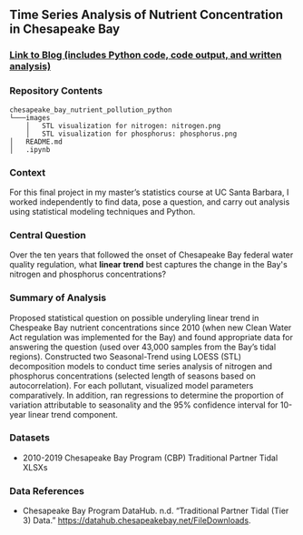 ## Time Series Analysis of Nutrient Concentration in Chesapeake Bay

### [Link to Blog (includes Python code, code output, and written analysis)](https://linusghanadan.github.io/blog/2024-8-20-post/chesapeake-bay-python.html)

### Repository Contents
    chesapeake_bay_nutrient_pollution_python
    └───images
        │   STL visualization for nitrogen: nitrogen.png
        │   STL visualization for phosphorus: phosphorus.png
    │   README.md
    │   .ipynb

### Context

For this final project in my master’s statistics course at UC Santa Barbara, I worked independently to find data, pose a question, and carry out analysis using statistical modeling techniques and Python.

### Central Question

Over the ten years that followed the onset of Chesapeake Bay federal water quality regulation, what **linear trend** best captures the change in the Bay's nitrogen and phosphorus concentrations?

### Summary of Analysis

Proposed statistical question on possible underyling linear trend in Chespeake Bay nutrient concentrations since 2010 (when new Clean Water Act regulation was implemented for the Bay) and found appropriate data for answering the question (used over 43,000 samples from the Bay’s tidal regions). Constructed two Seasonal-Trend using LOESS (STL) decomposition models to conduct time series analysis of nitrogen and phosphorus concentrations (selected length of seasons based on autocorrelation). For each pollutant, visualized model parameters comparatively. In addition, ran regressions to determine the proportion of variation attributable to seasonality and the 95% confidence interval for 10-year linear trend component.

### Datasets
- 2010-2019 Chesapeake Bay Program (CBP) Traditional Partner Tidal XLSXs

### Data References
- Chesapeake Bay Program DataHub. n.d. “Traditional Partner Tidal (Tier 3) Data.” https://datahub.chesapeakebay.net/FileDownloads.
